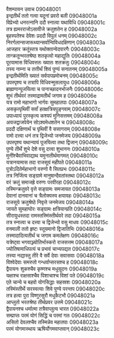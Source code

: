 वैशम्पायन उवाच	09048001  
इन्द्रतीर्थं ततो गत्वा यदूनां प्रवरो बली	09048001a  
विप्रेभ्यो धनरत्नानि ददौ स्नात्वा यथाविधि	09048001c  
तत्र ह्यमरराजोऽसावीजे क्रतुशतेन ह	09048002a  
बृहस्पतेश्च देवेशः प्रददौ विपुलं धनम्	09048002c  
निरर्गलान्सजारूथ्यान्सर्वान्विविधदक्षिणान्	09048003a  
आजहार क्रतूंस्तत्र यथोक्तान्वेदपारगैः	09048003c  
तान्क्रतून्भरतश्रेष्ठ शतकृत्वो महाद्युतिः	09048004a  
पूरयामास विधिवत्ततः ख्यातः शतक्रतुः	09048004c  
तस्य नाम्ना च तत्तीर्थं शिवं पुण्यं सनातनम्	09048005a  
इन्द्रतीर्थमिति ख्यातं सर्वपापप्रमोचनम्	09048005c  
उपस्पृश्य च तत्रापि विधिवन्मुसलायुधः	09048006a  
ब्राह्मणान्पूजयित्वा च पानाच्छादनभोजनैः	09048006c  
शुभं तीर्थवरं तस्माद्रामतीर्थं जगाम ह	09048006e  
यत्र रामो महाभागो भार्गवः सुमहातपाः	09048007a  
असकृत्पृथिवीं सर्वां हतक्षत्रियपुङ्गवाम्	09048007c  
उपाध्यायं पुरस्कृत्य कश्यपं मुनिसत्तमम्	09048008a  
अयजद्वाजपेयेन सोऽश्वमेधशतेन च	09048008c  
प्रददौ दक्षिणार्थं च पृथिवीं वै ससागराम्	09048008e  
रामो दत्त्वा धनं तत्र द्विजेभ्यो जनमेजय	09048009a  
उपस्पृश्य यथान्यायं पूजयित्वा तथा द्विजान्	09048009c  
पुण्ये तीर्थे शुभे देशे वसु दत्त्वा शुभाननः	09048010a  
मुनींश्चैवाभिवाद्याथ यमुनातीर्थमागमत्	09048010c  
यत्रानयामास तदा राजसूयं महीपते	09048011a  
पुत्रोऽदितेर्महाभागो वरुणो वै सितप्रभः	09048011c  
तत्र निर्जित्य सङ्ग्रामे मानुषान्दैवतांस्तथा	09048012a  
वरं क्रतुं समाजह्रे वरुणः परवीरहा	09048012c  
तस्मिन्क्रतुवरे वृत्ते सङ्ग्रामः समजायत	09048013a  
देवानां दानवानां च त्रैलोक्यस्य क्षयावहः	09048013c  
राजसूये क्रतुश्रेष्ठे निवृत्ते जनमेजय	09048014a  
जायते सुमहाघोरः सङ्ग्रामः क्षत्रियान्प्रति	09048014c  
सीरायुधस्तदा रामस्तस्मिंस्तीर्थवरे तदा	09048015a  
तत्र स्नात्वा च दत्त्वा च द्विजेभ्यो वसु माधवः	09048015c  
वनमाली ततो हृष्टः स्तूयमानो द्विजातिभिः	09048016a  
तस्मादादित्यतीर्थं च जगाम कमलेक्षणः	09048016c  
यत्रेष्ट्वा भगवाञ्ज्योतिर्भास्करो राजसत्तम	09048017a  
ज्योतिषामाधिपत्यं च प्रभावं चाभ्यपद्यत	09048017c  
तस्या नद्यास्तु तीरे वै सर्वे देवाः सवासवाः	09048018a  
विश्वेदेवाः समरुतो गन्धर्वाप्सरसश्च ह	09048018c  
द्वैपायनः शुकश्चैव कृष्णश्च मधुसूदनः	09048019a  
यक्षाश्च राक्षसाश्चैव पिशाचाश्च विशां पते	09048019c  
एते चान्ये च बहवो योगसिद्धाः सहस्रशः	09048020a  
तस्मिंस्तीर्थे सरस्वत्याः शिवे पुण्ये परन्तप	09048020c  
तत्र हत्वा पुरा विष्णुरसुरौ मधुकैटभौ	09048021a  
आप्लुतो भरतश्रेष्ठ तीर्थप्रवर उत्तमे	09048021c  
द्वैपायनश्च धर्मात्मा तत्रैवाप्लुत्य भारत	09048022a  
सम्प्राप्तः परमं योगं सिद्धिं च परमां गतः	09048022c  
असितो देवलश्चैव तस्मिन्नेव महातपाः	09048023a  
परमं योगमास्थाय ऋषिर्योगमवाप्तवान्	09048023c  
